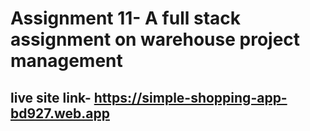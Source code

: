 # Assignment 11- A full stack assignment on warehouse project management

## live site link- https://simple-shopping-app-bd927.web.app
